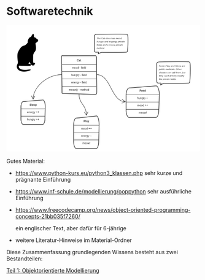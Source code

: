 # Softwaretechnik

![01_OOM](./img/01_OOM.png)



Gutes Material:

- https://www.python-kurs.eu/python3_klassen.php 
  sehr kurze und prägnante Einführung
  
- https://www.inf-schule.de/modellierung/ooppython
  sehr ausführliche Einführung
  
- https://www.freecodecamp.org/news/object-oriented-programming-concepts-21bb035f7260/

  ein englischer Text, aber dafür für 6-jährige

- weitere Literatur-Hinweise im Material-Ordner



Diese Zusammenfassung grundlegenden Wissens besteht aus zwei Bestandteilen:

[Teil 1: Objektorientierte Modellierung](/Softwaretechnik/OOM.md)

